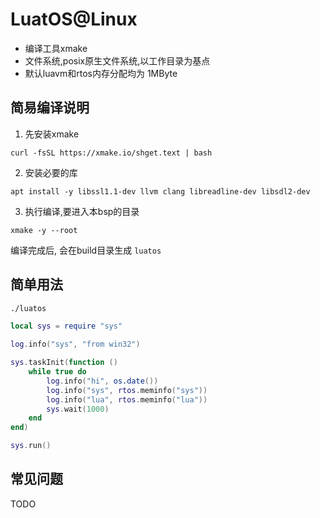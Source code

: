 
# LuatOS@Linux

* 编译工具xmake
* 文件系统,posix原生文件系统,以工作目录为基点
* 默认luavm和rtos内存分配均为 1MByte

## 简易编译说明

1. 先安装xmake

```shell
curl -fsSL https://xmake.io/shget.text | bash
```

2. 安装必要的库

```shell
apt install -y libssl1.1-dev llvm clang libreadline-dev libsdl2-dev
```

3. 执行编译,要进入本bsp的目录

```shell
xmake -y --root
```

编译完成后, 会在build目录生成 `luatos`

## 简单用法

```sh
./luatos
```

```lua
local sys = require "sys"

log.info("sys", "from win32")

sys.taskInit(function ()
    while true do
        log.info("hi", os.date())
        log.info("sys", rtos.meminfo("sys"))
        log.info("lua", rtos.meminfo("lua"))
        sys.wait(1000)
    end
end)

sys.run()
```

## 常见问题

TODO
